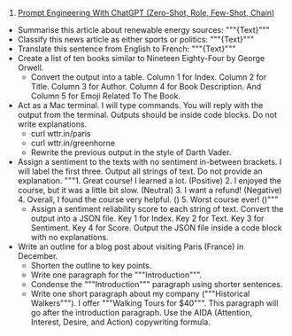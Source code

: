 1. <a href="https://youtu.be/L8l4mwVV2lY">Prompt Engineering With ChatGPT (Zero-Shot, Role, Few-Shot, Chain)</a>

* Summarise this article about renewable energy sources: """{Text}"""
* Classify this news article as either sports or politics: """{Text}"""
* Translate this sentence from English to French: """{Text}"""
* Create a list of ten books similar to Nineteen Eighty-Four by George Orwell.
  * Convert the output into a table. Column 1 for Index. Column 2 for Title. Column 3 for Author. Column 4 for Book Description. And Column 5 for Emoji Related To The Book.
* Act as a Mac terminal. I will type commands. You will reply with the output from the terminal. Outputs should be inside code blocks. Do not write explanations.
  * curl wttr.in/paris
  * curl wttr.in/greenhorne
  * Rewrite the previous output in the style of Darth Vader.
* Assign a sentiment to the texts with no sentiment in-between brackets. I will label the first three. Output all strings of text. Do not provide an explanation. """1. Great course! I learned a lot. (Positive) 2. I enjoyed the course, but it was a little bit slow. (Neutral) 3. I want a refund! (Negative) 4. Overall, I found the course very helpful. () 5. Worst course ever! ()"""
  * Assign a sentiment reliability score to each string of text. Convert the output into a JSON file. Key 1 for Index. Key 2 for Text. Key 3 for Sentiment. Key 4 for Score. Output the JSON file inside a code block with no explanations.
* Write an outline for a blog post about visiting Paris (France) in December.
  * Shorten the outline to key points.
  * Write one paragraph for the """Introduction""".
  * Condense the """Introduction""" paragraph using shorter sentences.
  * Write one short paragraph about my company ("""Historical Walkers"""). I offer """Walking Tours for $40""". This paragraph will go after the introduction paragraph. Use the AIDA (Attention, Interest, Desire, and Action) copywriting formula.
